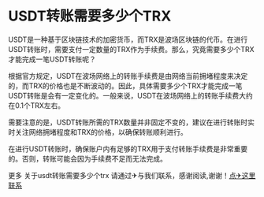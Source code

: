 # USDT转账需要多少个TRX

USDT是一种基于区块链技术的加密货币，而TRX是波场区块链的代币。在进行USDT转账时，需要支付一定数量的TRX作为手续费。那么，究竟需要多少个TRX才能完成一笔USDT转账呢？

根据官方规定，USDT在波场网络上的转账手续费是由网络当前拥堵程度来决定的，而TRX的价格也是不断波动的。因此，具体需要多少个TRX才能完成一笔USDT转账是会有一定变化的。一般来说，USDT在波场网络上的转账手续费大约在0.1个TRX左右。

需要注意的是，USDT转账所需的TRX数量并非固定不变的，建议在进行转账时实时关注网络拥堵程度和TRX的价格，以确保转账顺利进行。

在进行USDT转账时，确保账户内有足够的TRX用于支付转账手续费是非常重要的。否则，转账可能会因为手续费不足而无法完成。

更多 关于usdt转账需要多少个trx 请通过✈与我们联系，感谢阅读,谢谢！[点✈这里联系](https://www.trx.tw)